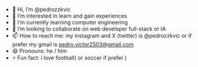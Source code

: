 - 👋 Hi, I’m @pedrozzkvic  
- 👀 I’m interested in learn and gain experiences
- 🌱 I’m currently learning computer engineering
- 💞️ I’m looking to collaborate on web developer full-stack or IA
- 📫 How to reach me: my instagram and X (twitter) is @pedrozzkvic or if prefer my gmail is pedro.victor2503@gmail.com
- 😄 Pronouns: he / him
- ⚡ Fun fact: i love football( or soccer if prefer )

<!---
pedrozzkvic/pedrozzkvic is a ✨ special ✨ repository because its `README.md` (this file) appears on your GitHub profile.
You can click the Preview link to take a look at your changes.
--->
